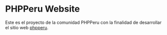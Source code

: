 # PHPPeru Website
Este es el proyecto de la comunidad PHPPeru con la finalidad de desarrollar el sitio web [phpperu](http://phpperu.org/).
